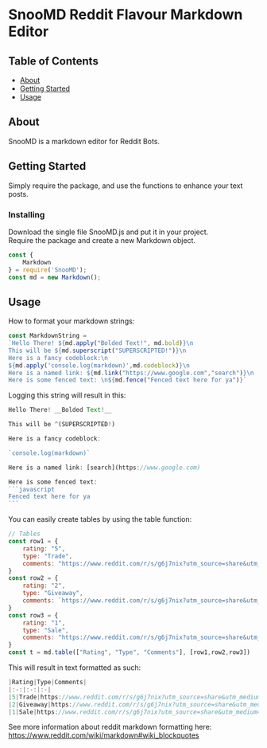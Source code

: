# SnooMD Reddit Flavour Markdown Editor

## Table of Contents

- [About](#about)
- [Getting Started](#getting_started)
- [Usage](#usage)

## About <a name = "about"></a>

SnooMD is a markdown editor for Reddit Bots.

## Getting Started <a name = "getting_started"></a>

Simply require the package, and use the functions to enhance your text posts.


### Installing

Download the single file SnooMD.js and put it in your project.\
Require the package and create a new Markdown object.

```javascript
const {
    Markdown
} = require('SnooMD');
const md = new Markdown();

```


## Usage <a name = "usage"></a>

How to format your markdown strings:

```javascript
const MarkdownString =
`Hello There! ${md.apply("Bolded Text!", md.bold)}\n
This will be ${md.superscript("SUPERSCRIPTED!")}\n
Here is a fancy codeblock:\n
${md.apply('console.log(markdown)',md.codeblock)}\n
Here is a named link: ${md.link("https://www.google.com","search")}\n
Here is some fenced text: \n${md.fence("Fenced text here for ya")}`
```
Logging this string will result in this:
~~~javascript
Hello There! __Bolded Text!__ 

This will be ^(SUPERSCRIPTED!)

Here is a fancy codeblock:    

`console.log(markdown)`       

Here is a named link: [search](https://www.google.com)

Here is some fenced text:
```javascript
Fenced text here for ya
```
~~~

You can easily create tables by using the table function:

```javascript
// Tables
const row1 = {
    rating: "5",
    type: "Trade",
    comments: "https://www.reddit.com/r/s/g6j7nix?utm_source=share&utm_medium=web2x&context=3"
}
const row2 = {
    rating: "2",
    type: "Giveaway",
    comments: `https://www.reddit.com/r/s/g6j7nix?utm_source=share&utm_medium=web2x&context=3`
}
const row3 = {
    rating: "1",
    type: "Sale",
    comments: "https://www.reddit.com/r/s/g6j7nix?utm_source=share&utm_medium=web2x&context=3"
}
const t = md.table(["Rating", "Type", "Comments"], [row1,row2,row3])
```
This will result in text formatted as such:
```javascript
|Rating|Type|Comments|
|:-:|:-:|:-|
|5|Trade|https://www.reddit.com/r/s/g6j7nix?utm_source=share&utm_medium=web2x&context=3|
|2|Giveaway|https://www.reddit.com/r/s/g6j7nix?utm_source=share&utm_medium=web2x&context=3|
|1|Sale|https://www.reddit.com/r/s/g6j7nix?utm_source=share&utm_medium=web2x&context=3|
```

See more information about reddit markdown formatting here:
https://www.reddit.com/wiki/markdown#wiki_blockquotes
